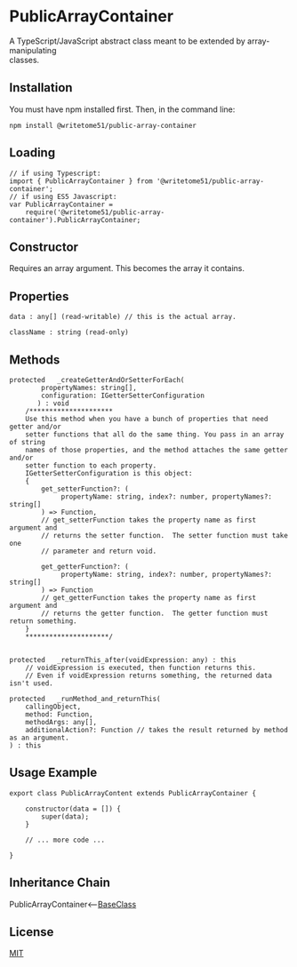 # PublicArrayContainer

A TypeScript/JavaScript abstract class meant to be extended by array-manipulating  
classes.

## Installation

You must have npm installed first. Then, in the command line:

    npm install @writetome51/public-array-container

## Loading

    // if using Typescript:
    import { PublicArrayContainer } from '@writetome51/public-array-container';
    // if using ES5 Javascript:
    var PublicArrayContainer = 
        require('@writetome51/public-array-container').PublicArrayContainer;


## Constructor
Requires an array argument.  This becomes the array it contains.

## Properties

    data : any[] (read-writable) // this is the actual array.
    
    className : string (read-only)

## Methods
```
protected   _createGetterAndOrSetterForEach(
		propertyNames: string[],
		configuration: IGetterSetterConfiguration
	   ) : void
    /*********************
    Use this method when you have a bunch of properties that need getter and/or 
    setter functions that all do the same thing. You pass in an array of string 
    names of those properties, and the method attaches the same getter and/or 
    setter function to each property.
    IGetterSetterConfiguration is this object:
    {
        get_setterFunction?: (
             propertyName: string, index?: number, propertyNames?: string[]
        ) => Function,
	    // get_setterFunction takes the property name as first argument and 
	    // returns the setter function.  The setter function must take one 
	    // parameter and return void.
	    
        get_getterFunction?: (
             propertyName: string, index?: number, propertyNames?: string[]
        ) => Function
	    // get_getterFunction takes the property name as first argument and 
	    // returns the getter function.  The getter function must return something.
    }
    *********************/ 
	   
	   
protected   _returnThis_after(voidExpression: any) : this
    // voidExpression is executed, then function returns this.
    // Even if voidExpression returns something, the returned data isn't used.

protected   _runMethod_and_returnThis(
    callingObject, 
    method: Function, 
    methodArgs: any[], 
    additionalAction?: Function // takes the result returned by method as an argument.
) : this
```


## Usage Example

    export class PublicArrayContent extends PublicArrayContainer {

        constructor(data = []) {
		    super(data);
	    }

        // ... more code ...
	
    }
    

## Inheritance Chain

PublicArrayContainer<--[BaseClass](https://github.com/writetome51/typescript-base-class#baseclass)


## License
[MIT](https://choosealicense.com/licenses/mit/)